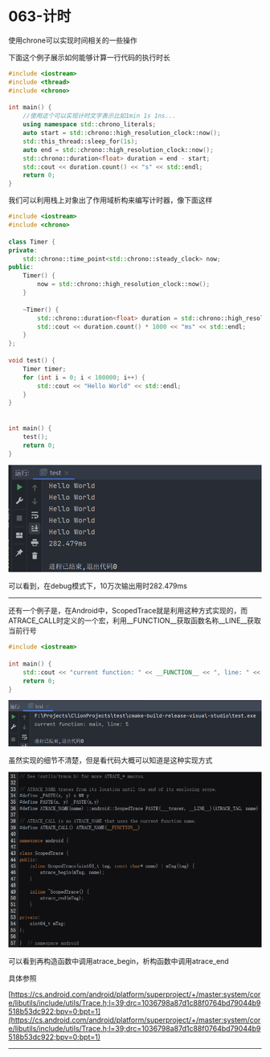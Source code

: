 # 063-计时

使用chrone可以实现时间相关的一些操作

下面这个例子展示如何能够计算一行代码的执行时长

```c++
#include <iostream>
#include <thread>
#include <chrono>

int main() {
    //使用这个可以实现计时文字表示比如1min 1s 1ns...
    using namespace std::chrono_literals;
    auto start = std::chrono::high_resolution_clock::now();
    std::this_thread::sleep_for(1s);
    auto end = std::chrono::high_resolution_clock::now();
    std::chrono::duration<float> duration = end - start;
    std::cout << duration.count() << "s" << std::endl;
    return 0;
}
```

我们可以利用栈上对象出了作用域析构来编写计时器，像下面这样

```c++
#include <iostream>
#include <chrono>

class Timer {
private:
    std::chrono::time_point<std::chrono::steady_clock> now;
public:
    Timer() {
        now = std::chrono::high_resolution_clock::now();
    }

    ~Timer() {
        std::chrono::duration<float> duration = std::chrono::high_resolution_clock::now() - now;
        std::cout << duration.count() * 1000 << "ms" << std::endl;
    }
};

void test() {
    Timer timer;
    for (int i = 0; i < 100000; i++) {
        std::cout << "Hello World" << std::endl;
    }
}


int main() {
    test();
    return 0;
}
```

![image-20220410200419726](img/image-20220410200419726.png)

可以看到，在debug模式下，10万次输出用时282.479ms

***

还有一个例子是，在Android中，ScopedTrace就是利用这种方式实现的，而ATRACE_CALL时定义的一个宏，利用\_\_FUNCTION\_\_获取函数名称\_\_LINE\_\_获取当前行号

```c++
#include <iostream>

int main() {
    std::cout << "current function: " << __FUNCTION__ << ", line: " << __LINE__ << std::endl;
    return 0;
}
```

![image-20220410205058785](img/image-20220410205058785.png)

虽然实现的细节不清楚，但是看代码大概可以知道是这种实现方式

![image-20220410205304807](img/image-20220410205304807.png)

可以看到再构造函数中调用atrace_begin，析构函数中调用atrace_end

具体参照

[https://cs.android.com/android/platform/superproject/+/master:system/core/libutils/include/utils/Trace.h;l=39;drc=1036798a87d1c88f0764bd79044b9518b53dc922;bpv=0;bpt=1](https://cs.android.com/android/platform/superproject/+/master:system/core/libutils/include/utils/Trace.h;l=39;drc=1036798a87d1c88f0764bd79044b9518b53dc922;bpv=0;bpt=1)

***



